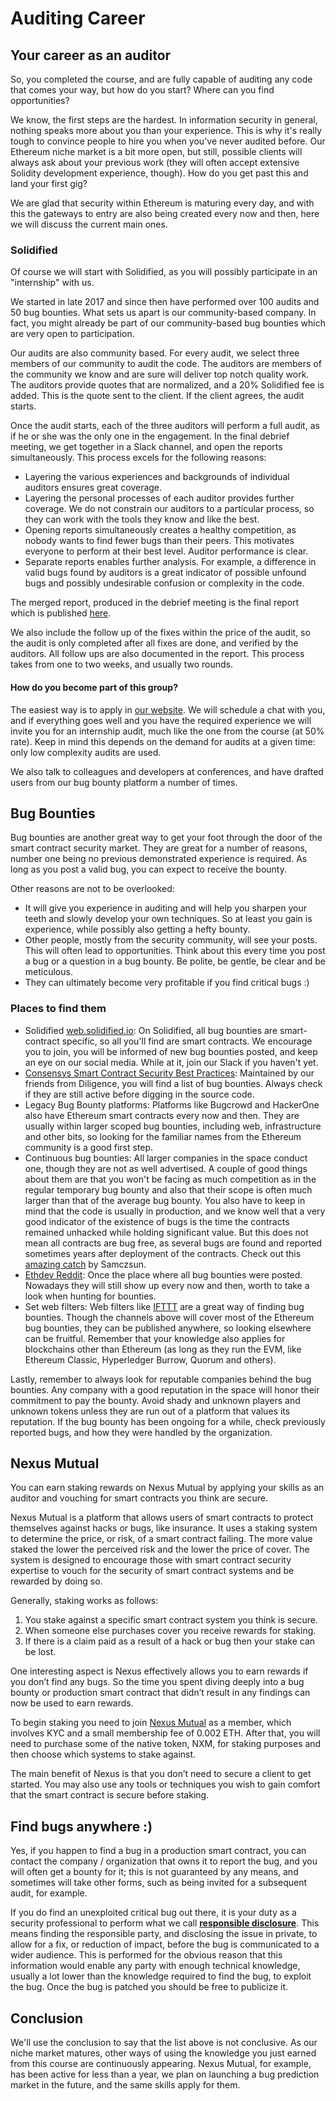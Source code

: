 # Auditing Career

## Your career as an auditor <a href="#your-career-as-an-auditor" id="your-career-as-an-auditor"></a>

So, you completed the course, and are fully capable of auditing any code that comes your way, but how do you start? Where can you find opportunities?

We know, the first steps are the hardest. In information security in general, nothing speaks more about you than your experience. This is why it's really tough to convince people to hire you when you've never audited before. Our Ethereum niche market is a bit more open, but still, possible clients will always ask about your previous work (they will often accept extensive Solidity development experience, though). How do you get past this and land your first gig?

We are glad that security within Ethereum is maturing every day, and with this the gateways to entry are also being created every now and then, here we will discuss the current main ones.

### Solidified <a href="#solidified" id="solidified"></a>

Of course we will start with Solidified, as you will possibly participate in an "internship" with us.

We started in late 2017 and since then have performed over 100 audits and 50 bug bounties. What sets us apart is our community-based company. In fact, you might already be part of our community-based bug bounties which are very open to participation.

Our audits are also community based. For every audit, we select three members of our community to audit the code. The auditors are members of the community we know and are sure will deliver top notch quality work. The auditors provide quotes that are normalized, and a 20% Solidified fee is added. This is the quote sent to the client. If the client agrees, the audit starts.

Once the audit starts, each of the three auditors will perform a full audit, as if he or she was the only one in the engagement. In the final debrief meeting, we get together in a Slack channel, and open the reports simultaneously. This process excels for the following reasons:

* Layering the various experiences and backgrounds of individual auditors ensures great coverage.
* Layering the personal processes of each auditor provides further coverage. We do not constrain our auditors to a particular process, so they can work with the tools they know and like the best.
* Opening reports simultaneously creates a healthy competition, as nobody wants to find fewer bugs than their peers. This motivates everyone to perform at their best level. Auditor performance is clear.
* Separate reports enables further analysis. For example, a difference in valid bugs found by auditors is a great indicator of possible unfound bugs and possibly undesirable confusion or complexity in the code.

The merged report, produced in the debrief meeting is the final report which is published [here](https://github.com/solidified-platform/audits).

We also include the follow up of the fixes within the price of the audit, so the audit is only completed after all fixes are done, and verified by the auditors. All follow ups are also documented in the report. This process takes from one to two weeks, and usually two rounds.

#### How do you become part of this group? <a href="#how-do-you-become-part-of-this-group" id="how-do-you-become-part-of-this-group"></a>

The easiest way is to apply in [our website](http://solidified.io/). We will schedule a chat with you, and if everything goes well and you have the required experience we will invite you for an internship audit, much like the one from the course (at 50% rate). Keep in mind this depends on the demand for audits at a given time: only low complexity audits are used.

We also talk to colleagues and developers at conferences, and have drafted users from our bug bounty platform a number of times.

## Bug Bounties <a href="#bug-bounties" id="bug-bounties"></a>

Bug bounties are another great way to get your foot through the door of the smart contract security market. They are great for a number of reasons, number one being no previous demonstrated experience is required. As long as you post a valid bug, you can expect to receive the bounty.

Other reasons are not to be overlooked:

* It will give you experience in auditing and will help you sharpen your teeth and slowly develop your own techniques. So at least you gain is experience, while possibly also getting a hefty bounty.
* Other people, mostly from the security community, will see your posts. This will often lead to opportunities. Think about this every time you post a bug or a question in a bug bounty. Be polite, be gentle, be clear and be meticulous.
* They can ultimately become very profitable if you find critical bugs :)

### Places to find them <a href="#places-to-find-them" id="places-to-find-them"></a>

* Solidified [web.solidified.io](https://web.solidified.io/): On Solidified, all bug bounties are smart-contract specific, so all you'll find are smart contracts. We encourage you to join, you will be informed of new bug bounties posted, and keep an eye on our social media. While at it, join our Slack if you haven't yet.
* [Consensys Smart Contract Security Best Practices](https://consensys.github.io/smart-contract-best-practices/bug\_bounty\_list/): Maintained by our friends from Diligence, you will find a list of bug bounties. Always check if they are still active before digging in the source code.
* Legacy Bug Bounty platforms: Platforms like Bugcrowd and HackerOne also have Ethereum smart contracts every now and then. They are usually within larger scoped bug bounties, including web, infrastructure and other bits, so looking for the familiar names from the Ethereum community is a good first step.
* Continuous bug bounties: All larger companies in the space conduct one, though they are not as well advertised. A couple of good things about them are that you won't be facing as much competition as in the regular temporary bug bounty and also that their scope is often much larger than that of the average bug bounty. You also have to keep in mind that the code is usually in production, and we know well that a very good indicator of the existence of bugs is the time the contracts remained unhacked while holding significant value. But this does not mean all contracts are bug free, as several bugs are found and reported sometimes years after deployment of the contracts. Check out this [amazing catch](https://samczsun.com/the-0x-vulnerability-explained) by Samczsun.
* [Ethdev Reddit](https://www.reddit.com/r/ethdev): Once the place where all bug bounties were posted. Nowadays they will still show up every now and then, worth to take a look when hunting for bounties.
* Set web filters: Web filters like [IFTTT](https://ifttt.com/) are a great way of finding bug bounties. Though the channels above will cover most of the Ethereum bug bounties, they can be published anywhere, so looking elsewhere can be fruitful. Remember that your knowledge also applies for blockchains other than Ethereum (as long as they run the EVM, like Ethereum Classic, Hyperledger Burrow, Quorum and others).

Lastly, remember to always look for reputable companies behind the bug bounties. Any company with a good reputation in the space will honor their commitment to pay the bounty. Avoid shady and unknown players and unknown tokens unless they are run out of a platform that values its reputation. If the bug bounty has been ongoing for a while, check previously reported bugs, and how they were handled by the organization.

## Nexus Mutual <a href="#nexus-mutual" id="nexus-mutual"></a>

You can earn staking rewards on Nexus Mutual by applying your skills as an auditor and vouching for smart contracts you think are secure.

Nexus Mutual is a platform that allows users of smart contracts to protect themselves against hacks or bugs, like insurance. It uses a staking system to determine the price, or risk, of a smart contract failing. The more value staked the lower the perceived risk and the lower the price of cover. The system is designed to encourage those with smart contract security expertise to vouch for the security of smart contract systems and be rewarded by doing so.

Generally, staking works as follows:

1. You stake against a specific smart contract system you think is secure.
2. When someone else purchases cover you receive rewards for staking.
3. If there is a claim paid as a result of a hack or bug then your stake can be lost.

One interesting aspect is Nexus effectively allows you to earn rewards if you don’t find any bugs. So the time you spent diving deeply into a bug bounty or production smart contract that didn’t result in any findings can now be used to earn rewards.

To begin staking you need to join [Nexus Mutual](https://www.nexusmutual.io/) as a member, which involves KYC and a small membership fee of 0.002 ETH. After that, you will need to purchase some of the native token, NXM, for staking purposes and then choose which systems to stake against.

The main benefit of Nexus is that you don’t need to secure a client to get started. You may also use any tools or techniques you wish to gain comfort that the smart contract is secure before staking.

## Find bugs anywhere :) <a href="#find-bugs-anywhere" id="find-bugs-anywhere"></a>

Yes, if you happen to find a bug in a production smart contract, you can contact the company / organization that owns it to report the bug, and you will often get a bounty for it; this is not guaranteed by any means, and sometimes will take other forms, such as being invited for a subsequent audit, for example.

If you do find an unexploited critical bug out there, it is your duty as a security professional to perform what we call [**responsible disclosure**](https://en.wikipedia.org/wiki/Responsible\_disclosure). This means finding the responsible party, and disclosing the issue in private, to allow for a fix, or reduction of impact, before the bug is communicated to a wider audience. This is performed for the obvious reason that this information would enable any party with enough technical knowledge, usually a lot lower than the knowledge required to find the bug, to exploit the bug. Once the bug is patched you should be free to publicize it.

## Conclusion <a href="#conclusion" id="conclusion"></a>

We'll use the conclusion to say that the list above is not conclusive. As our niche market matures, other ways of using the knowledge you just earned from this course are continuously appearing. Nexus Mutual, for example, has been active for less than a year, we plan on launching a bug prediction market in the future, and the same skills apply for them.

